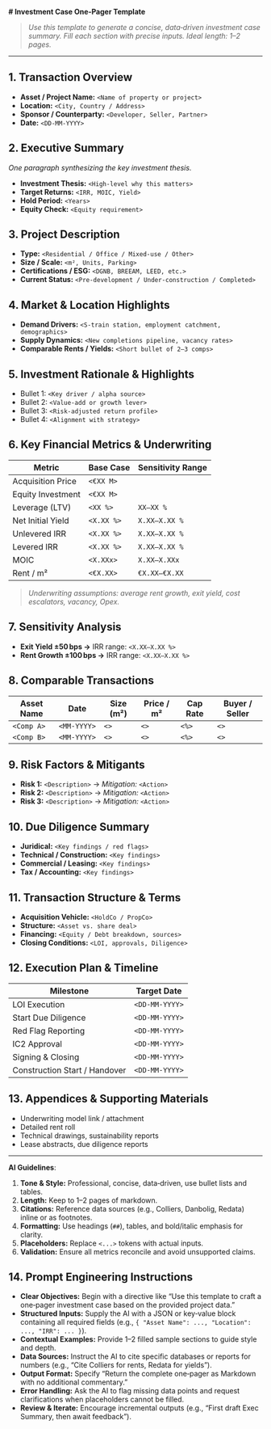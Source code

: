 **# Investment Case One‑Pager Template**

> *Use this template to generate a concise, data‑driven investment case summary. Fill each section with precise inputs. Ideal length: 1–2 pages.*

---

## 1. Transaction Overview

- **Asset / Project Name:** `<Name of property or project>`  
- **Location:** `<City, Country / Address>`  
- **Sponsor / Counterparty:** `<Developer, Seller, Partner>`  
- **Date:** `<DD‑MM‑YYYY>`

## 2. Executive Summary

_One paragraph synthesizing the key investment thesis._
- **Investment Thesis:** `<High‑level why this matters>`  
- **Target Returns:** `<IRR, MOIC, Yield>`  
- **Hold Period:** `<Years>`  
- **Equity Check:** `<Equity requirement>`  

## 3. Project Description

- **Type:** `<Residential / Office / Mixed‑use / Other>`  
- **Size / Scale:** `<m², Units, Parking>`  
- **Certifications / ESG:** `<DGNB, BREEAM, LEED, etc.>`  
- **Current Status:** `<Pre‑development / Under‐construction / Completed>`  

## 4. Market & Location Highlights

- **Demand Drivers:** `<S‑train station, employment catchment, demographics>`  
- **Supply Dynamics:** `<New completions pipeline, vacancy rates>`  
- **Comparable Rents / Yields:** `<Short bullet of 2–3 comps>`

## 5. Investment Rationale & Highlights

- Bullet 1: `<Key driver / alpha source>`  
- Bullet 2: `<Value‑add or growth lever>`  
- Bullet 3: `<Risk‑adjusted return profile>`  
- Bullet 4: `<Alignment with strategy>`

## 6. Key Financial Metrics & Underwriting

| Metric                        | Base Case  | Sensitivity Range      |
| ----------------------------- | ---------- | ---------------------- |
| Acquisition Price             | `<€XX M>`   |                        |
| Equity Investment             | `<€XX M>`   |                        |
| Leverage (LTV)                | `<XX %>`    | `XX–XX %`              |
| Net Initial Yield             | `<X.XX %>`  | `X.XX–X.XX %`          |
| Unlevered IRR                 | `<X.XX %>`  | `X.XX–X.XX %`          |
| Levered IRR                   | `<X.XX %>`  | `X.XX–X.XX %`          |
| MOIC                          | `<X.XXx>`   | `X.XX–X.XXx`           |
| Rent / m²                     | `<€X.XX>`   | `€X.XX–€X.XX`          |

> _Underwriting assumptions: average rent growth, exit yield, cost escalators, vacancy, Opex._

## 7. Sensitivity Analysis

- **Exit Yield ±50 bps →** IRR range: `<X.XX–X.XX %>`  
- **Rent Growth ±100 bps →** IRR range: `<X.XX–X.XX %>`

## 8. Comparable Transactions

| Asset Name         | Date         | Size (m²) | Price / m² | Cap Rate | Buyer / Seller |
| ------------------ | ------------ | --------- | ---------- | -------- | -------------- |
| `<Comp A>`         | `<MM‑YYYY>`  | `<>`      | `<>`       | `<%>`    | `<>`           |
| `<Comp B>`         | `<MM‑YYYY>`  | `<>`      | `<>`       | `<%>`    | `<>`           |

## 9. Risk Factors & Mitigants

- **Risk 1:** `<Description>` → *Mitigation:* `<Action>`  
- **Risk 2:** `<Description>` → *Mitigation:* `<Action>`  
- **Risk 3:** `<Description>` → *Mitigation:* `<Action>`

## 10. Due Diligence Summary

- **Juridical:** `<Key findings / red flags>`  
- **Technical / Construction:** `<Key findings>`  
- **Commercial / Leasing:** `<Key findings>`  
- **Tax / Accounting:** `<Key findings>`

## 11. Transaction Structure & Terms

- **Acquisition Vehicle:** `<HoldCo / PropCo>`  
- **Structure:** `<Asset vs. share deal>`  
- **Financing:** `<Equity / Debt breakdown, sources>`  
- **Closing Conditions:** `<LOI, approvals, Diligence>`

## 12. Execution Plan & Timeline

| Milestone                  | Target Date        |
| -------------------------- | ------------------ |
| LOI Execution              | `<DD‑MM‑YYYY>`     |
| Start Due Diligence        | `<DD‑MM‑YYYY>`     |
| Red Flag Reporting         | `<DD‑MM‑YYYY>`     |
| IC2 Approval               | `<DD‑MM‑YYYY>`     |
| Signing & Closing          | `<DD‑MM‑YYYY>`     |
| Construction Start / Handover| `<DD‑MM‑YYYY>`   |

## 13. Appendices & Supporting Materials

- Underwriting model link / attachment  
- Detailed rent roll  
- Technical drawings, sustainability reports  
- Lease abstracts, due diligence reports

---

**AI Guidelines**:
1. **Tone & Style:** Professional, concise, data‑driven, use bullet lists and tables.  
2. **Length:** Keep to 1–2 pages of markdown.  
3. **Citations:** Reference data sources (e.g., Colliers, Danbolig, Redata) inline or as footnotes.  
4. **Formatting:** Use headings (`##`), tables, and bold/italic emphasis for clarity.  
5. **Placeholders:** Replace `<...>` tokens with actual inputs.  
6. **Validation:** Ensure all metrics reconcile and avoid unsupported claims.



## 14. Prompt Engineering Instructions

- **Clear Objectives:** Begin with a directive like “Use this template to craft a one‑pager investment case based on the provided project data.”  
- **Structured Inputs:** Supply the AI with a JSON or key‑value block containing all required fields (e.g., `{ "Asset Name": ..., "Location": ..., "IRR": ... }`).  
- **Contextual Examples:** Provide 1–2 filled sample sections to guide style and depth.  
- **Data Sources:** Instruct the AI to cite specific databases or reports for numbers (e.g., “Cite Colliers for rents, Redata for yields”).  
- **Output Format:** Specify “Return the complete one‑pager as Markdown with no additional commentary.”  
- **Error Handling:** Ask the AI to flag missing data points and request clarifications when placeholders cannot be filled.  
- **Review & Iterate:** Encourage incremental outputs (e.g., “First draft Exec Summary, then await feedback”).  
